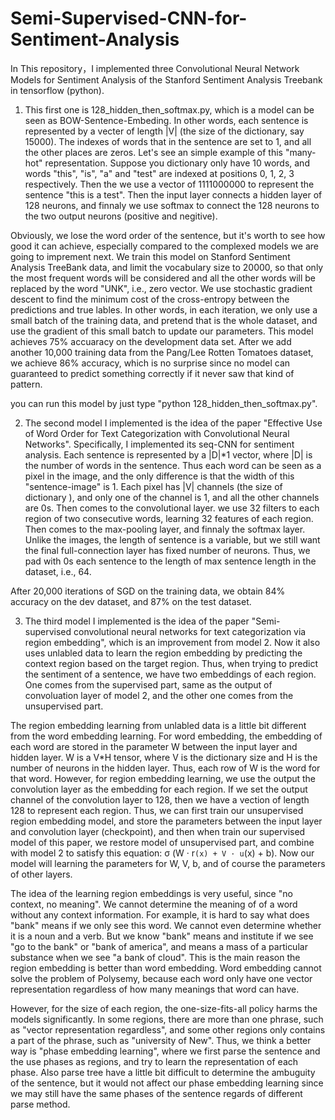 # Semi-Supervised-CNN-for-Sentiment-Analysis

In This repository，I implemented three Convolutional Neural Network Models for Sentiment Analysis of the Stanford Sentiment Analysis Treebank in tensorflow (python).

1. This first one is 128_hidden_then_softmax.py, which is a model can be seen as BOW-Sentence-Embeding. In other words, each sentence is represented by a vecter of length |V| (the size of the dictionary, say 15000). The indexes of words that in the sentence are set to 1, and all the other places are zeros. Let's see an simple example of this "many-hot" representation. Suppose you dictionary only have 10 words, and words "this", "is", "a" and "test" are indexed at positions 0, 1, 2, 3 respectively. Then the we use a vector of 1111000000 to represent the sentence "this is a test". Then the input layer connects a hidden layer of 128 neurons, and finnaly we use softmax to connect the 128 neurons to the two output neurons (positive and negitive).

Obviously, we lose the word order of the sentence, but it's worth to see how good it can achieve, especially compared to the complexed models we are going to imprement next. We train this model on Stanford Sentiment Analysis TreeBank data, and limit the vocabulary size to 20000, so that only the most frequent words will be considered and all the other words will be replaced by the word "UNK", i.e., zero vector. We use stochastic gradient descent to find the minimum cost of the cross-entropy between the predictions and true lables. In other words, in each iteration, we only use a small batch of the training data, and pretend that is the whole dataset, and use the gradient of this small batch to update our parameters. This model achieves 75% accuaracy on the development data set. After we add another 10,000 training data from the Pang/Lee Rotten Tomatoes dataset, we achieve 86% accuracy, which is no surprise since no model can guaranteed to predict something correctly if it never saw that kind of pattern. 

you can run this model by just type "python 128_hidden_then_softmax.py".

2. The second model I implemented is the idea of the paper "Effective Use of Word Order for Text Categorization with Convolutional Neural Networks". Specifically, I implemented its seq-CNN for sentiment analysis. Each sentence is represented by a |D|*1 vector, where |D| is the number of words in the sentence. Thus each word can be seen as a pixel in the image, and the only difference is that the width of this "sentence-image" is 1. Each pixel has |V| channels (the size of dictionary ), and only one of the channel is 1, and all the other channels are 0s. Then comes to the convolutional layer. we use 32 filters to each region of two consecutive words, learning 32 features of each region. Then comes to the max-pooling layer, and finnaly the softmax layer. Unlike the images, the length of sentence is a variable, but we still want the final full-connection layer has fixed number of neurons. Thus, we pad with 0s each sentence to the length of max sentence length in the dataset, i.e., 64. 

After 20,000 iterations of SGD on the training data, we obtain 84% accuracy on the dev dataset, and 87% on the test dataset.

3. The third model I implemented is the idea of the paper "Semi-supervised convolutional neural networks for text categorization via region embedding", which is an improvement from model 2. Now it also uses unlabled data to learn the region embedding by predicting the context region based on the target region. Thus, when trying to predict the sentiment of a sentence, we have two embeddings of each region. One comes from the supervised part, same as the output of convoluation layer of model 2, and the other one comes from the unsupervised part. 

The region embedding learning from unlabled data is a little bit different from the word embedding learning. For word embedding, the embedding of each word are stored in the parameter W between the input layer and hidden layer. W is a V*H tensor, where V is the dictionary size and H is the number of neurons in the hidden layer. Thus, each row of W is the word for that word. However, for region embedding learning, we use the output the convolution layer as the embedding for each region. If we set the output channel of the convolution layer to 128, then we have a vection of length 128 to represent each region. Thus, we can first train our unsupervised region embedding model, and store the parameters between the input layer and convolution layer (checkpoint), and then when train our supervised model of this paper, we restore model of unsupervised part, and combine with model 2 to satisfy this equation: σ (W · r`(x) + V · u`(x) + b). Now our model will learning the parameters for W, V, b, and of course the parameters of other layers. 

The idea of the learning region embeddings is very useful, since "no context, no meaning". We cannot determine the meaning of of a word without any context information. For example, it is hard to say what does "bank" means if we only see this word. We cannot even determine whether it is a noun and a verb. But we know "bank" means and institute if we see "go to the bank" or "bank of america", and means a mass of a particular substance when we see "a bank of cloud". This is the main reason the region embedding is better than word embedding. Word embedding cannot solve the problem of Polysemy, because each word only have one vector representation regardless of how many meanings that word can have. 

However, for the size of each region, the one-size-fits-all policy harms the models significantly. In some regions, there are more than one phrase, such as "vector representation regardless", and some other regions only contains a part of the phrase, such as "university of New". Thus, we think a better way is "phase embedding learning", where we first parse the sentence and the use phases as regions, and try to learn the representation of each phase. Also parse tree have a little bit difficult to determine the ambuguity of the sentence, but it would not affect our phase embedding learning since we may still have the same phases of the sentence regards of different parse method. 

